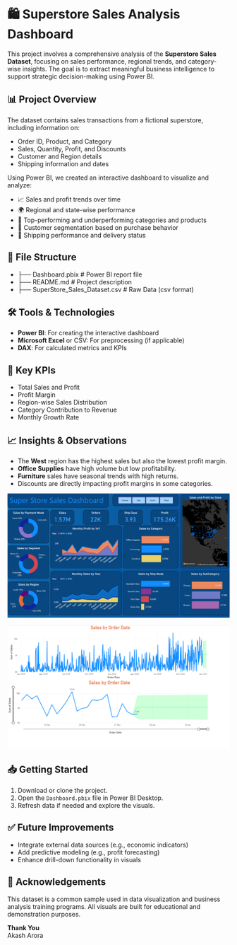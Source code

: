 # 🛍️ Superstore Sales Analysis Dashboard

This project involves a comprehensive analysis of the **Superstore Sales Dataset**, focusing on sales performance, regional trends, and category-wise insights. The goal is to extract meaningful business intelligence to support strategic decision-making using Power BI.

## 📊 Project Overview

The dataset contains sales transactions from a fictional superstore, including information on:

- Order ID, Product, and Category
- Sales, Quantity, Profit, and Discounts
- Customer and Region details
- Shipping information and dates

Using Power BI, we created an interactive dashboard to visualize and analyze:

- 📈 Sales and profit trends over time  
- 🌍 Regional and state-wise performance  
- 🛒 Top-performing and underperforming categories and products  
- 🎯 Customer segmentation based on purchase behavior  
- 🚚 Shipping performance and delivery status  

## 📂 File Structure
- ├── Dashboard.pbix # Power BI report file
- ├── README.md # Project description
- ├── SuperStore_Sales_Dataset.csv # Raw Data (csv format)


## 🛠️ Tools & Technologies

- **Power BI**: For creating the interactive dashboard
- **Microsoft Excel** or CSV: For preprocessing (if applicable)
- **DAX**: For calculated metrics and KPIs

## 📌 Key KPIs

- Total Sales and Profit
- Profit Margin
- Region-wise Sales Distribution
- Category Contribution to Revenue
- Monthly Growth Rate

## 📈 Insights & Observations

- The **West** region has the highest sales but also the lowest profit margin.
- **Office Supplies** have high volume but low profitability.
- **Furniture** sales have seasonal trends with high returns.
- Discounts are directly impacting profit margins in some categories.

![Full Dashboard](/images/all.png)

![Forcasting Dashboard](/images/forcasting.png)

## 📥 Getting Started

1. Download or clone the project.
2. Open the `Dashboard.pbix` file in Power BI Desktop.
3. Refresh data if needed and explore the visuals.

## ✅ Future Improvements

- Integrate external data sources (e.g., economic indicators)
- Add predictive modeling (e.g., profit forecasting)
- Enhance drill-down functionality in visuals

## 🙌 Acknowledgements

This dataset is a common sample used in data visualization and business analysis training programs. All visuals are built for educational and demonstration purposes.  
  

**Thank You**  
Akash Arora


